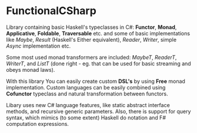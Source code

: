 # FunctionalCSharp

Library containing basic Haskell's typeclasses in C#: **Functor**, **Monad**, **Applicative**, **Foldable**, **Traversable** etc. and some of basic implementations like _Maybe_, _Result_ (Haskell's Either equivalent), _Reader_, _Writer_, simple _Async_ implementation etc.

Some most used monad transformers are included: _MaybeT_, _ReaderT_, _WriterT_, and _ListT_ (done right - eg. that can be used for basic streaming and obeys monad laws).

With this library You can easily create custom **DSL's** by using **Free** monad implementation. Custom languages can be easily combined using **Cofunctor** typeclass and natural transformation between functors.

Libary uses new C# language features, like static abstract interface methods, and recursive generic parameters.
Also, there is support for query syntax, which mimics (to some extent) Haskell do notation and F# computation expressions.


